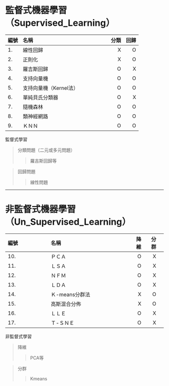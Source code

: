 監督式機器學習（Supervised_Learning）
==========
|  <font size=3>編號</font>  | <font size=3>名稱</font>   | <font size=3>分類</font>   |<font size=3>回歸</font>   |
|  :---- | :---- |----:  | ----:  |
|1.      |線性回歸</font><img width=200/>|  X       |  O      |
|2.      |正則化|X|O|
|3.      |羅吉斯回歸|O|X|
|4.      |支持向量機|O|O|
|5.      |支持向量機（Kernel法）|O|O|
|6.      |單純貝氏分類器|O|X|
|7.      |隨機森林|O|O|
|8.      |類神經網路|O|O|
|9.      |ＫＮＮ| O|O|


監督式學習


>分類問題（二元或多元問題）
>>羅吉斯回歸等


> 回歸問題
>>線性問題
---

非監督式機器學習（Un_Supervised_Learning）
==========

|  <font size=3>編號</font>  | <font size=3>名稱</font>   | <font size=3>降維</font>   |<font size=3>分群</font>   ||
|  :---- | :---- |----:  | ----:  |----|
|10.<img width=100/>      |ＰＣＡ<img width=200/>|  O       |  X      |
|11.      |ＬＳＡ|O|X|
|12.      |ＮＦＭ|O|X|
|13.      |ＬＤＡ|O|X|
|14.      |Ｋ-means分群法|X|O|
|15.      |高斯混合分佈|X|O|
|16.      |ＬＬＥ|O|X|
|17.      |Ｔ-ＳＮＥ|O|X|



非監督式學習


> 降維
>>PCA等


> 分群
>>Kmeans
